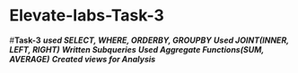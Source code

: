 # Elevate-labs-Task-3
#**Task-3**
***used SELECT, WHERE, ORDERBY, GROUPBY***
***Used JOINT(INNER, LEFT, RIGHT)***
***Written Subqueries***
***Used Aggregate Functions(SUM, AVERAGE)***
***Created views for Analysis***
